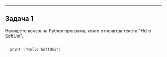 ---
<h2> Задача 1</h2>
Напишете конзолна Python програма, която отпечатва текста "Hello SoftUni".

```

  print ('Hello SoftUni')

```
